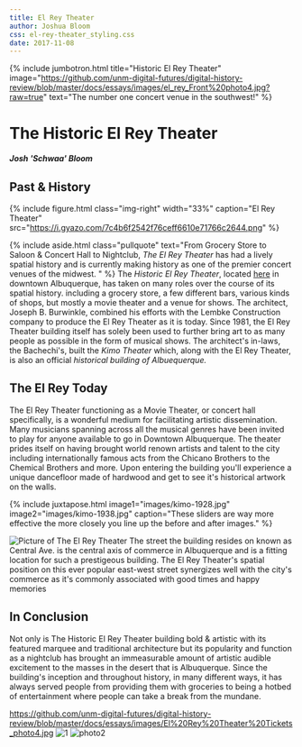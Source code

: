 ```yaml
---
title: El Rey Theater
author: Joshua Bloom
css: el-rey-theater_styling.css
date: 2017-11-08
---
```



{% include jumbotron.html
title="Historic El Rey Theater"
image="https://github.com/unm-digital-futures/digital-history-review/blob/master/docs/essays/images/el_rey_Front%20photo4.jpg?raw=true"
text="The number one concert venue in the southwest!"
%}

# The Historic El Rey Theater
***Josh 'Schwaa' Bloom***


## **Past & History**

{% include figure.html
  class="img-right"
  width="33%"
  caption="El Rey Theater"
  src="https://i.gyazo.com/7c4b6f2542f76ceff6610e71766c2644.png"
%}

{% include aside.html
  class="pullquote"
  text="From Grocery Store to Saloon & Concert Hall to Nightclub, *The El Rey Theater* has had a lively spatial history and is currently making history as one of the premier concert venues of the midwest. "
  %}
The *Historic El Rey Theater*, located [here](https://www.google.com/maps/place/The+Historic+El+Rey+Theater/@35.0849752,-106.6570599,17z/data=!4m16!1m10!4m9!1m6!1m2!1s0x87220cc724858d49:0x1b073e188c728dc!2sThe+Historic+El+Rey+Theater,+Central+Avenue+Southwest,+Albuquerque,+NM!2m2!1d-106.6550065!2d35.0846877!1m1!4e1!3m4!1s0x87220cc724858d49:0x1b073e188c728dc!8m2!3d35.0846877!4d-106.6550065) in downtown Albuquerque, has taken on many roles over the course of its spatial history. including a grocery store, a few different bars, various kinds of shops, but mostly a movie theater and a venue for shows. The architect, Joseph B. Burwinkle, combined his efforts with the Lembke Construction company to produce the El Rey Theater as it is today. Since 1981, the El Rey Theater building itself has solely been used to further bring art to as many people as possible in the form of musical shows. The architect's in-laws, the Bachechi's, built the *Kimo Theater* which, along with the El Rey Theater, is also an official *historical building of Albuequerque.*



## **The El Rey Today**
The El Rey Theater functioning as a Movie Theater, or concert hall specifically, is a wonderful medium for facilitating artistic dissemination. Many musicians spanning across all the musical genres have been invited to play for anyone available to go in Downtown Albuquerque. The theater prides itself on having brought world renown artists and talent to the city including internationally famous acts from the Chicano Brothers to the Chemical Brothers and more. Upon entering the building you'll experience a unique dancefloor made of hardwood and get to see it's historical artwork on the walls.

{% include juxtapose.html
image1="images/kimo-1928.jpg"
image2="images/kimo-1938.jpg"
caption="These sliders are way more effective the more closely you line up the before and after images."
%}



![Picture of The El Rey Theater](http://cinematreasures.org/theaters/743)
The street the building resides on known as Central Ave. is the central axis of commerce in Albuquerque and is a fitting location for such a prestigeous building. The El Rey Theater's spatial position on this ever popular east-west street synergizes well with the city's commerce as it's commonly associated with good times and happy memories 

## **In Conclusion**
  
Not only is The Historic El Rey Theater building bold & artistic with its featured marquee and traditional architecture but its popularity and function as a nightclub has brought an immeasurable amount of artistic audible excitement to the masses in the desert that is Albuquerque. Since the building's inception and throughout history, in many different ways, it has always served people from providing them with groceries to being a hotbed of entertainment where people can take a break from the mundane.
  

https://github.com/unm-digital-futures/digital-history-review/blob/master/docs/essays/images/El%20Rey%20Theater%20Tickets_photo4.jpg
![1](https://github.com/unm-digital-futures/digital-history-review/blob/master/docs/essays/images/El%20Rey%20Theater%20Tickets_photo4.jpg)
<photo3>
![photo2](https://i.gyazo.com/7c4b6f2542f76ceff6610e71766c2644.png)
